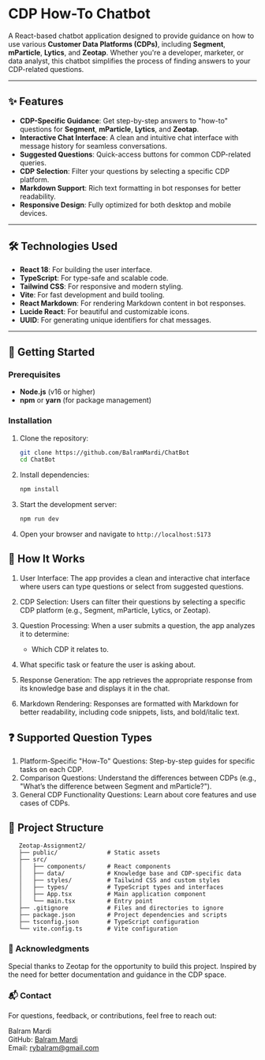 # CDP How-To Chatbot

A React-based chatbot application designed to provide guidance on how to use various **Customer Data Platforms (CDPs)**, including **Segment**, **mParticle**, **Lytics**, and **Zeotap**. Whether you're a developer, marketer, or data analyst, this chatbot simplifies the process of finding answers to your CDP-related questions.

---

## ✨ Features

- **CDP-Specific Guidance**: Get step-by-step answers to "how-to" questions for **Segment**, **mParticle**, **Lytics**, and **Zeotap**.
- **Interactive Chat Interface**: A clean and intuitive chat interface with message history for seamless conversations.
- **Suggested Questions**: Quick-access buttons for common CDP-related queries.
- **CDP Selection**: Filter your questions by selecting a specific CDP platform.
- **Markdown Support**: Rich text formatting in bot responses for better readability.
- **Responsive Design**: Fully optimized for both desktop and mobile devices.

---

## 🛠️ Technologies Used

- **React 18**: For building the user interface.
- **TypeScript**: For type-safe and scalable code.
- **Tailwind CSS**: For responsive and modern styling.
- **Vite**: For fast development and build tooling.
- **React Markdown**: For rendering Markdown content in bot responses.
- **Lucide React**: For beautiful and customizable icons.
- **UUID**: For generating unique identifiers for chat messages.

---

## 🚀 Getting Started

### Prerequisites

- **Node.js** (v16 or higher)
- **npm** or **yarn** (for package management)

### Installation

1. Clone the repository:

   ```bash
   git clone https://github.com/BalramMardi/ChatBot
   cd ChatBot
   ```

2. Install dependencies:

   ```bash
   npm install
   ```

3. Start the development server:

   ```bash
   npm run dev
   ```

4. Open your browser and navigate to `http://localhost:5173`

## 🤖 How It Works

1. User Interface: The app provides a clean and interactive chat interface where users can type questions or select from suggested questions.
2. CDP Selection: Users can filter their questions by selecting a specific CDP platform (e.g., Segment, mParticle, Lytics, or Zeotap).
3. Question Processing: When a user submits a question, the app analyzes it to determine:

   - Which CDP it relates to.

4. What specific task or feature the user is asking about.
5. Response Generation: The app retrieves the appropriate response from its knowledge base and displays it in the chat.
6. Markdown Rendering: Responses are formatted with Markdown for better readability, including code snippets, lists, and bold/italic text.

## ❓ Supported Question Types

1. Platform-Specific "How-To" Questions: Step-by-step guides for specific tasks on each CDP.
2. Comparison Questions: Understand the differences between CDPs (e.g., "What’s the difference between Segment and mParticle?").
3. General CDP Functionality Questions: Learn about core features and use cases of CDPs.

## 📂 Project Structure

```
   Zeotap-Assignment2/
   ├── public/              # Static assets
   ├── src/
   │   ├── components/      # React components
   │   ├── data/            # Knowledge base and CDP-specific data
   │   ├── styles/          # Tailwind CSS and custom styles
   │   ├── types/           # TypeScript types and interfaces
   │   ├── App.tsx          # Main application component
   │   └── main.tsx         # Entry point
   ├── .gitignore           # Files and directories to ignore
   ├── package.json         # Project dependencies and scripts
   ├── tsconfig.json        # TypeScript configuration
   └── vite.config.ts       # Vite configuration

```

### 🙏 Acknowledgments

Special thanks to Zeotap for the opportunity to build this project.
Inspired by the need for better documentation and guidance in the CDP space.

### 📬 Contact

For questions, feedback, or contributions, feel free to reach out:

Balram Mardi  
GitHub: [Balram Mardi](https://github.com/BalramMardi)  
Email: [rybalram@gmail.com](mailto:rybalram@gmail.com)
